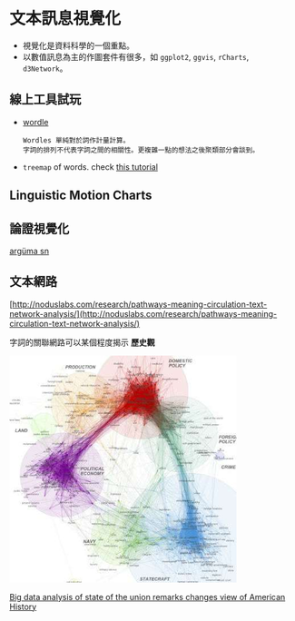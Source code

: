 # 文本訊息視覺化

* 視覺化是資料科學的一個重點。
* 以數值訊息為主的作圖套件有很多，如 `ggplot2`, `ggvis`, `rCharts`, `d3Network`。

## 線上工具試玩

* [wordle](visualization.md)

  ```text
  Wordles 單純對於詞作計量計算。
  字詞的排列不代表字詞之間的相關性。更複雜一點的想法之後聚類部分會談到。
  ```

* `treemap` of words. check [this tutorial](http://unixlab.sfsu.edu/~trogu/523/02_2013_fall/demo/treemap_key/treemap_legend_key_step-by-step.pdf)

## Linguistic Motion Charts

## 論證視覺化

[argüma sn](http://ch.arguman.org/ci-zhi-can-xuan-zhan-xian-fu-ze-ren-de-tai-du-zhen-de-you-zhe-mo-nan-ma-ru-guo-lian-zhe-mo-ji-ben-de-ge-ju-yu-jue-xin-du-mei-you-zhu-li-lun-ru-he-huan-neng-chi-yan-you-neng-li-dai-ling-zhe-ge-guo-jia)

## 文本網路

[http://noduslabs.com/research/pathways-meaning-circulation-text-network-analysis/](http://noduslabs.com/research/pathways-meaning-circulation-text-network-analysis/)

字詞的關聯網路可以某個程度揭示 **歷史觀** 

![](../../.gitbook/assets/bighistory.jpg)

 [Big data analysis of state of the union remarks changes view of American History](http://phys.org/news/2015-08-big-analysis-state-union-remarks.html?utm_content=bufferc328f&utm_medium=social&utm_source=facebook.com&utm_campaign=buffer)

